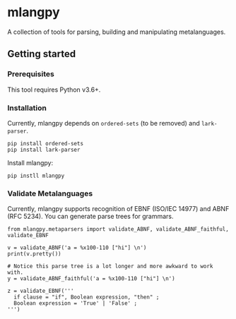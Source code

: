 # mlangpy

A collection of tools for parsing, building and manipulating metalanguages.

## Getting started

### Prerequisites

This tool requires Python v3.6+.

### Installation

Currently, mlangpy depends on `ordered-sets` (to be removed) and `lark-parser`.

```
pip install ordered-sets
pip install lark-parser
```

Install mlangpy:

```
pip instll mlangpy
```

### Validate Metalanguages 

Currently, mlangpy supports recognition of EBNF (ISO/IEC 14977) and ABNF (RFC 5234). You can generate parse trees for grammars.

```
from mlangpy.metaparsers import validate_ABNF, validate_ABNF_faithful, validate_EBNF

v = validate_ABNF('a = %x100-110 ["hi"] \n')
print(v.pretty())

# Notice this parse tree is a lot longer and more awkward to work with.
y = validate_ABNF_faithful('a = %x100-110 ["hi"] \n')

z = validate_EBNF('''
  if clause = "if", Boolean expression, "then" ;
  Boolean expression = 'True' | 'False' ;
''')
```
